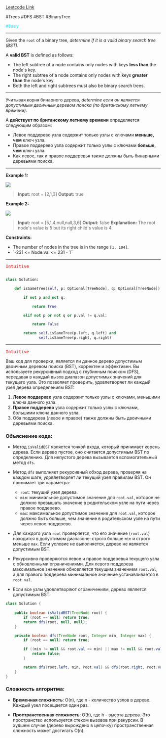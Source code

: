 [Leetcode Link](https://leetcode.com/problems/validate-binary-search-tree/description/)

#Trees #DFS #BST  #BinaryTree 

<kbd><span style="color:cyan;">#Easy</span> </kbd>

---
Given the `root` of a binary tree, _determine if it is a valid binary search tree (BST)_.

A **valid BST** is defined as follows:

- The left subtree of a node contains only nodes with keys **less than** the node's key.
- The right subtree of a node contains only nodes with keys **greater than** the node's key.
- Both the left and right subtrees must also be binary search trees.

---

Учитывая корня бинарного дерева, _determine если он является допустимым двоичным деревом поиска (по британскому летнему времени)_.

А **действует по британскому летнему времени** определяется следующим образом:

- Левое поддерево узла содержит только узлы с ключами **меньше, чем** ключ узла.
- Правое поддерево узла содержит только узлы с ключами **больше, чем** ключ узла.
- Как левое, так и правое поддеревья также должны быть бинарными деревьями поиска.
---

**Example 1:**

![](https://assets.leetcode.com/uploads/2020/12/01/tree1.jpg)

>**Input:** root = [2,1,3]
>**Output:** true

**Example 2:**

![](https://assets.leetcode.com/uploads/2020/12/01/tree2.jpg)

>**Input:** root = [5,1,4,null,null,3,6]
>**Output:** false
>**Explanation:** The root node's value is 5 but its right child's value is 4.


**Constraints:**

- The number of nodes in the tree is in the range `[1, 104]`.
- `-231 <= Node.val <= 231 - 1``

---


<kbd><span style="color:red;">Intuitive</span></kbd>



``` Python

class Solution:

	def isSameTree(self, p: Optional[TreeNode], q: Optional[TreeNode]) -> bool:

		if not p and not q:

			return True

		elif not p or not q or p.val != q.val:

			return False

		return self.isSameTree(p.left, q.left) and 
			   self.isSameTree(p.right, q.right)
```

--- 

<kbd><span style="color:red;">Intuitive</span></kbd>

Ваш код для проверки, является ли данное дерево допустимым двоичным деревом поиска (BST), корректен и эффективен. Вы используете рекурсивный подход с глубинным поиском (DFS), передавая в каждый вызов диапазон допустимых значений для текущего узла. Это позволяет проверить, удовлетворяет ли каждый узел дерева определениям BST:

1. **Левое поддерево** узла содержит только узлы с ключами, меньшими ключа данного узла.
2. **Правое поддерево** узла содержит только узлы с ключами, большими ключа данного узла.
3. Оба поддерева (левое и правое) также должны быть двоичными деревьями поиска.

### Объяснение кода:

- Метод `isValidBST` является точкой входа, который принимает корень дерева. Если дерево пустое, оно считается допустимым BST по определению. Для непустого дерева вызывается вспомогательный метод `dfs`.
    
- Метод `dfs` выполняет рекурсивный обход дерева, проверяя на каждом шаге, удовлетворяет ли текущий узел правилам BST. Он принимает три параметра:
    - `root`: текущий узел дерева.
    - `min`: минимальное допустимое значение для `root.val`, которое не должно превышать значение в родительском узле на пути через правое поддерево.
    - `max`: максимальное допустимое значение для `root.val`, которое должно быть больше, чем значение в родительском узле на пути через левое поддерево.
- Для каждого узла `root` проверяется, что его значение (`root.val`) находится в допустимом диапазоне: строго больше `min` и строго меньше `max`. Если условие не выполняется, дерево не является допустимым BST.
    
- Рекурсивно проверяются левое и правое поддеревья текущего узла с обновленными ограничениями. Для левого поддерева максимальное значение обновляется текущим значением `root.val`, а для правого поддерева минимальное значение устанавливается в `root.val`.
    
- Если все узлы удовлетворяют ограничениям, дерево является допустимым BST.


```java
class Solution {
    
    public boolean isValidBST(TreeNode root) {
        if (root == null) return true;
        return dfs(root, null, null);
    }

    private boolean dfs(TreeNode root, Integer min, Integer max) {
        if (root == null) return true;

        if ((min != null && root.val <= min) || max != null && root.val >= max) {
            return false;
        }

        return dfs(root.left, min, root.val) && dfs(root.right, root.val, max);
    }
}
```

### Сложность алгоритма:

- **Временная сложность**: O(n), где n - количество узлов в дереве. Каждый узел посещается один раз.
    
- **Пространственная сложность**: O(h), где h - высота дерева. Это пространство используется стеком вызовов при рекурсии. В худшем случае (дерево вырождено в цепочку) пространственная сложность может достигать O(n).